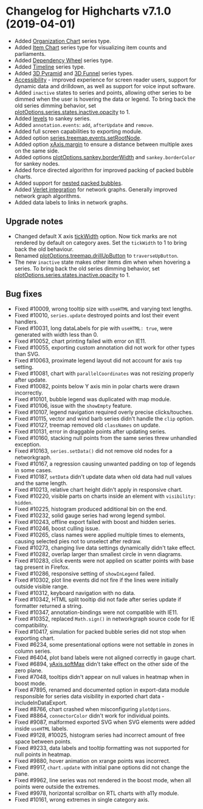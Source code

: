 # Changelog for Highcharts v7.1.0 (2019-04-01)

- Added [Organization Chart](https://www.highcharts.com/docs/chart-and-series-types/organization-chart) series type.
- Added [Item Chart](https://www.highcharts.com/docs/chart-and-series-types/item-chart) series type for visualizing item counts and parliaments.
- Added [Dependency Wheel](https://www.highcharts.com/docs/chart-and-series-types/dependency-wheel) series type.
- Added [Timeline](https://www.highcharts.com/docs/chart-and-series-types/timeline-series) series type.
- Added [3D Pyramid](https://www.highcharts.com/docs/chart-and-series-types/pyramid-3d) and [3D Funnel](https://www.highcharts.com/docs/chart-and-series-types/funnel-3d) series types.
- [Accessibility](https://www.highcharts.com/docs/accessibility/accessibility-module) - improved experience for screen reader users, support for dynamic data and drilldown, as well as support for voice input software.
- Added `inactive` states to series and points, allowing other series to be dimmed when the user is hovering the data or legend. To bring back the old series dimming behavior, set [plotOptions.series.states.inactive.opacity](https://api.highcharts.com/highcharts/plotOptions.series.states.inactive.opacity) to 1.
- Added [levels](https://api.highcharts.com/highcharts/plotOptions.sankey.levels) to sankey series.
- Added `annotation.events`: `add`, `afterUpdate` and `remove`.
- Added full screen capabilities to exporting module.
- Added option [series.treemap.events.setRootNode](https://api.highcharts.com/highcharts/series.treemap.events.setRootNode).
- Added option [xAxis.margin](https://api.highcharts.com/highcharts/xAxis.margin) to ensure a distance between multiple axes on the same side.
- Added options [plotOptions.sankey.borderWidth](https://api.highcharts.com/highcharts/plotOptions.sankey.borderWidth) and `sankey.borderColor` for sankey nodes.
- Added force directed algorithm for improved packing of packed bubble charts. 
- Added support for [nested packed bubbles](https://jsfiddle.net/gh/get/library/pure/highcharts/highcharts/tree/master/samples/highcharts/demo/packed-bubble-split/).
- Added [Verlet integration](https://api.highcharts.com/highcharts/series.networkgraph.layoutAlgorithm.integration) for network graphs. Generally improved network graph algorithms.
- Added data labels to links in network graphs.

## Upgrade notes
- Changed default X axis [tickWidth](https://api.highcharts.com/highcharts/xAxis.tickWidth) option. Now tick marks are not rendered by default on category axes. Set the `tickWidth` to 1 to bring back the old behaviour.
- Renamed [plotOptions.treemap.drillUpButton](https://api.highcharts.com/highcharts/plotOptions.treemap.drillUpButton) to `traverseUpButton`.
- The new `inactive` state makes other items dim when when hovering a series. To bring back the old series dimming behavior, set [plotOptions.series.states.inactive.opacity](https://api.highcharts.com/highcharts/plotOptions.series.states.inactive.opacity) to 1.

## Bug fixes
- Fixed #10009, wrong tooltip size with `useHTML` and varying text lengths.
- Fixed #10010, `series.update` destroyed points and lost their event handlers.
- Fixed #10031, long dataLabels for pie with `useHTML: true`, were generated with width less than 0.
- Fixed #10052, chart printing failed with error on IE11.
- Fixed #10055, exporting custom annotation did not work for other types than SVG.
- Fixed #10063, proximate legend layout did not account for axis `top` setting.
- Fixed #10081, chart with `parallelCoordinates` was not resizing properly after update.
- Fixed #10082, points below Y axis min in polar charts were drawn incorrectly.
- Fixed #10101, bubble legend was duplicated with map module.
- Fixed #10106, issue with the `showEmpty` feature.
- Fixed #10107, legend navigation required overly precise clicks/touches.
- Fixed #10115, vector and wind barb series didn't handle the `clip` option.
- Fixed #10127, treemap removed old `classNames` on update.
- Fixed #10131, error in draggable points after updating series.
- Fixed #10160, stacking null points from the same series threw unhandled exception.
- Fixed #10163, `series.setData()` did not remove old nodes for a networkgraph.
- Fixed #10167, a regression causing unwanted padding on top of legends in some cases.
- Fixed #10187, `setData` didn't update data when old data had null values and the same length.
- Fixed #10213, relative chart height didn't apply in responsive chart.
- Fixed #10220, visible parts on charts inside an element with `visibility: hidden`.
- Fixed #10225, histogram produced additional bin on the end.
- Fixed #10232, solid gauge series had wrong legend symbol.
- Fixed #10243, offline export failed with boost and hidden series.
- Fixed #10246, boost culling issue.
- Fixed #10265, class names were applied multiple times to elements, causing selected pies not to unselect after redraw.
- Fixed #10273, changing live data settings dynamically didn't take effect.
- Fixed #10282, overlap larger than smallest circle in venn diagrams.
- Fixed #10283, click events were not applied on scatter points with base tag present in Firefox.
- Fixed #10286, responsive setting of `showInLegend` failed.
- Fixed #10302, plot line events did not fire if the lines were initially outside visible range.
- Fixed #10312, keyboard navigation with no data.
- Fixed #10342, HTML split tooltip did not fade after series update if formatter returned a string.
- Fixed #10347, annotation-bindings were not compatible with IE11.
- Fixed #10352, replaced `Math.sign()` in networkgraph source code for IE compatibility.
- Fixed #10417, simulation for packed bubble series did not stop when exporting chart.
- Fixed #6234, some presentational options were not settable in zones in column series.
- Fixed #6404, plot band labels were not aligned correctly in gauge chart.
- Fixed #6894, [yAxis.softMax](https://api.highcharts.com/highcharts/yAxis.softMax) didn't take effect on the other side of the zero plane.
- Fixed #7048, tooltips didn't appear on null values in heatmap when in boost mode.
- Fixed #7895, renamed and documented option in export-data module responsible for series data visibility in exported chart data - includeInDataExport.
- Fixed #8766, chart crashed when misconfiguring `plotOptions`.
- Fixed #8864, `connectorColor` didn't work for individual points.
- Fixed #9087, malformed exported SVG when SVG elements were added inside `useHTML` labels.
- Fixed #9128, #10025, histogram series had incorrect amount of free space between points.
- Fixed #9233, data labels and tooltip formatting was not supported for null points in heatmap.
- Fixed #9880, hover animation on xrange points was incorrect.
- Fixed #9917, `chart.update` with initial pane options did not change the pane.
- Fixed #9962, line series was not rendered in the boost mode, when all points were outside the extremes.
- Fixed #9978, horizontal scrollbar on RTL charts with a11y module.
- Fixed #10161, wrong extremes in single category axis.
